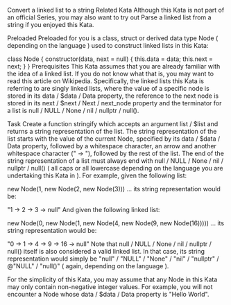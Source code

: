 Convert a linked list to a string
Related Kata
Although this Kata is not part of an official Series, you may also want to try out Parse a linked list from a string if you enjoyed this Kata.

Preloaded
Preloaded for you is a class, struct or derived data type Node ( depending on the language ) used to construct linked lists in this Kata:

class Node {
constructor(data, next = null) {
this.data = data;
this.next = next;
}
}
Prerequisites
This Kata assumes that you are already familiar with the idea of a linked list. If you do not know what that is, you may want to read this article on Wikipedia. Specifically, the linked lists this Kata is referring to are singly linked lists, where the value of a specific node is stored in its data / $data / Data property, the reference to the next node is stored in its next / $next / Next / next_node property and the terminator for a list is null / NULL / None / nil / nullptr / null().

Task
Create a function stringify which accepts an argument list / $list and returns a string representation of the list. The string representation of the list starts with the value of the current Node, specified by its data / $data / Data property, followed by a whitespace character, an arrow and another whitespace character (" -> "), followed by the rest of the list. The end of the string representation of a list must always end with null / NULL / None / nil / nullptr / null() ( all caps or all lowercase depending on the language you are undertaking this Kata in ). For example, given the following list:

new Node(1, new Node(2, new Node(3)))
... its string representation would be:

"1 -> 2 -> 3 -> null"
And given the following linked list:

new Node(0, new Node(1, new Node(4, new Node(9, new Node(16)))))
... its string representation would be:

"0 -> 1 -> 4 -> 9 -> 16 -> null"
Note that null / NULL / None / nil / nullptr / null() itself is also considered a valid linked list. In that case, its string representation would simply be "null" / "NULL" / "None" / "nil" / "nullptr" / @"NULL" / "null()" ( again, depending on the language ).

For the simplicity of this Kata, you may assume that any Node in this Kata may only contain non-negative integer values. For example, you will not encounter a Node whose data / $data / Data property is "Hello World".
